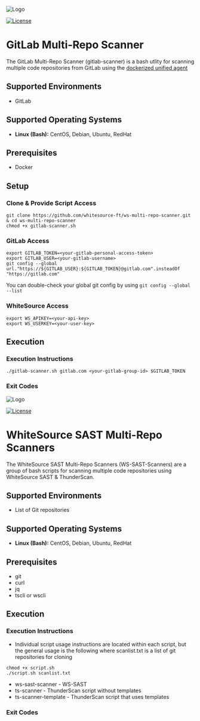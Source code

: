 ![Logo](https://whitesource-resources.s3.amazonaws.com/ws-sig-images/Whitesource_Logo_178x44.png)  

[![License](https://img.shields.io/badge/License-Apache%202.0-yellowgreen.svg)](https://opensource.org/licenses/Apache-2.0)

# GitLab Multi-Repo Scanner
The GitLab Multi-Repo Scanner (gitlab-scanner) is a bash utlity for scanning multiple code repositories from GitLab using the [dockerized unified agent](https://hub.docker.com/r/whitesourceft/dockerua)

## Supported Environments
- GitLab

## Supported Operating Systems
- **Linux (Bash):**	CentOS, Debian, Ubuntu, RedHat

## Prerequisites
- Docker

## Setup

### Clone & Provide Script Access
```
git clone https://github.com/whitesource-ft/ws-multi-repo-scanner.git & cd ws-multi-repo-scanner
chmod +x gitlab-scanner.sh
```
### GitLab Access
```
export GITLAB_TOKEN=<your-gitlab-personal-access-token>
export GITLAB_USER=<your-gitlab-username>
git config --global url."https://${GITLAB_USER}:${GITLAB_TOKEN}@gitlab.com".insteadOf "https://gitlab.com"
```
You can double-check your global git config by using ```git config --global --list```

### WhiteSource Access
```
export WS_APIKEY=<your-api-key>
export WS_USERKEY=<your-user-key>
```

## Execution
### Execution Instructions
```
./gitlab-scanner.sh gitlab.com <your-gitlab-group-id> $GITLAB_TOKEN
```

### Exit Codes

![Logo](https://whitesource-resources.s3.amazonaws.com/ws-sig-images/Whitesource_Logo_178x44.png)  

[![License](https://img.shields.io/badge/License-Apache%202.0-yellowgreen.svg)](https://opensource.org/licenses/Apache-2.0)

# WhiteSource SAST Multi-Repo Scanners
The WhiteSource SAST Multi-Repo Scanners (WS-SAST-Scanners) are a group of bash scripts for scanning multiple code repositories using WhiteSource SAST & ThunderScan.

## Supported Environments
- List of Git repositories


## Supported Operating Systems
- **Linux (Bash):**	CentOS, Debian, Ubuntu, RedHat

## Prerequisites
- git
- curl
- jq 
- tscli or wscli


## Execution
### Execution Instructions
- Individual script usage instructions are located within each script, but the general usage is the following where scanlist.txt is a list of git repositories for cloning
```
chmod +x script.sh
./script.sh scanlist.txt
```
- ws-sast-scanner - WS-SAST
- ts-scanner - ThunderScan script without templates
- ts-scanner-template - ThunderScan script that uses templates

### Exit Codes


